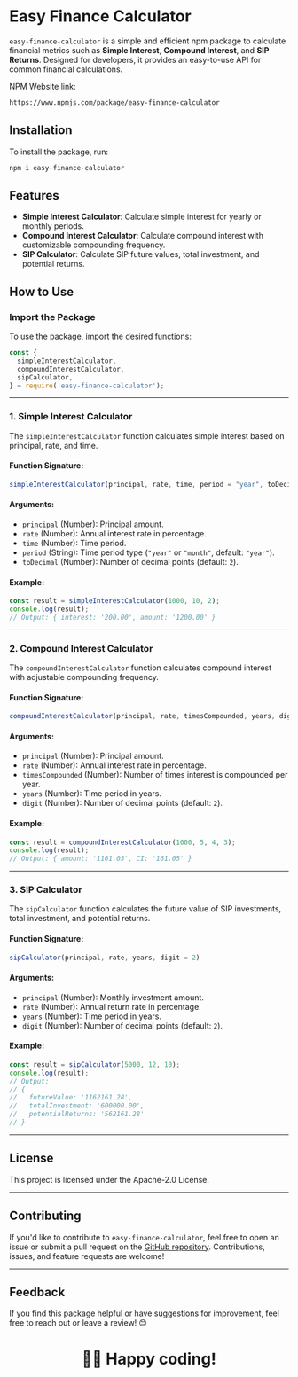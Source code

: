 # Easy Finance Calculator

`easy-finance-calculator` is a simple and efficient npm package to calculate financial metrics such as **Simple Interest**, **Compound Interest**, and **SIP Returns**. Designed for developers, it provides an easy-to-use API for common financial calculations.

NPM Website link: 
```bash   
https://www.npmjs.com/package/easy-finance-calculator  
```

## Installation

To install the package, run:

```bash
npm i easy-finance-calculator
```

## Features

- **Simple Interest Calculator**: Calculate simple interest for yearly or monthly periods.
- **Compound Interest Calculator**: Calculate compound interest with customizable compounding frequency.
- **SIP Calculator**: Calculate SIP future values, total investment, and potential returns.

## How to Use

### Import the Package

To use the package, import the desired functions:

```javascript
const {
  simpleInterestCalculator,
  compoundInterestCalculator,
  sipCalculator,
} = require('easy-finance-calculator');
```

---

### 1. Simple Interest Calculator

The `simpleInterestCalculator` function calculates simple interest based on principal, rate, and time.

#### Function Signature:
```javascript
simpleInterestCalculator(principal, rate, time, period = "year", toDecimal = 2)
```

#### Arguments:
- `principal` (Number): Principal amount.
- `rate` (Number): Annual interest rate in percentage.
- `time` (Number): Time period.
- `period` (String): Time period type (`"year"` or `"month"`, default: `"year"`).
- `toDecimal` (Number): Number of decimal points (default: `2`).

#### Example:
```javascript
const result = simpleInterestCalculator(1000, 10, 2);
console.log(result);
// Output: { interest: '200.00', amount: '1200.00' }
```

---

### 2. Compound Interest Calculator

The `compoundInterestCalculator` function calculates compound interest with adjustable compounding frequency.

#### Function Signature:
```javascript
compoundInterestCalculator(principal, rate, timesCompounded, years, digit = 2)
```

#### Arguments:
- `principal` (Number): Principal amount.
- `rate` (Number): Annual interest rate in percentage.
- `timesCompounded` (Number): Number of times interest is compounded per year.
- `years` (Number): Time period in years.
- `digit` (Number): Number of decimal points (default: `2`).

#### Example:
```javascript
const result = compoundInterestCalculator(1000, 5, 4, 3);
console.log(result);
// Output: { amount: '1161.05', CI: '161.05' }
```

---

### 3. SIP Calculator

The `sipCalculator` function calculates the future value of SIP investments, total investment, and potential returns.

#### Function Signature:
```javascript
sipCalculator(principal, rate, years, digit = 2)
```

#### Arguments:
- `principal` (Number): Monthly investment amount.
- `rate` (Number): Annual return rate in percentage.
- `years` (Number): Time period in years.
- `digit` (Number): Number of decimal points (default: `2`).

#### Example:
```javascript
const result = sipCalculator(5000, 12, 10);
console.log(result);
// Output:
// {
//   futureValue: '1162161.28',
//   totalInvestment: '600000.00',
//   potentialReturns: '562161.28'
// }
```

---

## License

This project is licensed under the Apache-2.0 License.

---

## Contributing

If you'd like to contribute to `easy-finance-calculator`, feel free to open an issue or submit a pull request on the [GitHub repository](https://github.com/your-repo-link). Contributions, issues, and feature requests are welcome! 

---

## Feedback

If you find this package helpful or have suggestions for improvement, feel free to reach out or leave a review! 😊

<div align="center">
<h1>🧑‍💻 Happy coding!</h1>
</div>
